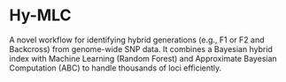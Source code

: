 # Hy-MLC
A novel workflow for identifying hybrid generations (e.g., F1 or F2 and Backcross) from genome-wide SNP data. It combines  a Bayesian hybrid index with Machine Learning (Random Forest) and Approximate Bayesian Computation (ABC) to handle thousands of loci efficiently.
